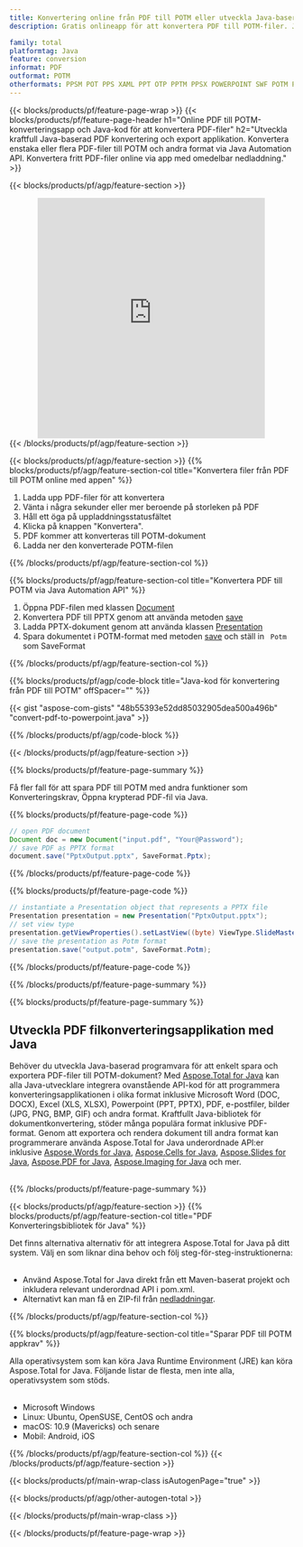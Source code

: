 ```yaml
---
title: Konvertering online från PDF till POTM eller utveckla Java-baserad applikation för att konvertera PDF-filer
description: Gratis onlineapp för att konvertera PDF till POTM-filer. Java-konverteringsbibliotekskod för PDF-dokument.  

family: total
platformtag: Java
feature: conversion
informat: PDF
outformat: POTM
otherformats: PPSM POT PPS XAML PPT OTP PPTM PPSX POWERPOINT SWF POTM POTX
---
```

{{< blocks/products/pf/feature-page-wrap >}}
{{< blocks/products/pf/feature-page-header h1="Online PDF till POTM-konverteringsapp och Java-kod för att konvertera PDF-filer" h2="Utveckla kraftfull Java-baserad PDF konvertering och export applikation.  Konvertera enstaka eller flera PDF-filer till POTM och andra format via Java Automation API.  Konvertera fritt PDF-filer online via app med omedelbar nedladdning." >}}


{{< blocks/products/pf/agp/feature-section >}}

<div class="container-fluid agp-content bg-white aboutfile box-1 vh100 section nopbtm">
<div class=container>
<div class=row>
<div class="demobox tc col-md-12 padding-0" align="center">

<iframe title="Gratis onlinekonverteringsapp från PDF till POTM" style="border: none; height: 426px;" scrolling="no" src="https://total-conversion-app-65z5r2lp.k8s.dynabic.com/?to=potm&from=pdf" id="child-iframe" width="80%"></iframe>

</div></div>
</div></div>
{{< /blocks/products/pf/agp/feature-section >}}


{{< blocks/products/pf/agp/feature-section >}}
{{% blocks/products/pf/agp/feature-section-col title="Konvertera filer från PDF till POTM online med appen" %}}

1. Ladda upp PDF-filer för att konvertera
1. Vänta i några sekunder eller mer beroende på storleken på PDF
1. Håll ett öga på uppladdningsstatusfältet
1. Klicka på knappen "Konvertera".
1. PDF kommer att konverteras till POTM-dokument
1. Ladda ner den konverterade POTM-filen

{{% /blocks/products/pf/agp/feature-section-col %}}

{{% blocks/products/pf/agp/feature-section-col title="Konvertera PDF till POTM via Java Automation API" %}}


1. Öppna PDF-filen med klassen [Document](https://reference.aspose.com/pdf/java/com.aspose.pdf/Document)
2. Konvertera PDF till PPTX genom att använda metoden [save](https://reference.aspose.com/pdf/java/com.aspose.pdf/Document#save-java.lang.String-int-)
3. Ladda PPTX-dokument genom att använda klassen [Presentation](https://reference.aspose.com/slides/java/com.aspose.slides/Presentation)
4. Spara dokumentet i POTM-format med metoden [save](https://reference.aspose.com/slides/java/com.aspose.slides/Presentation#save-java.lang.String-int-) och ställ in ` Potm` som SaveFormat



{{% /blocks/products/pf/agp/feature-section-col %}}

{{% blocks/products/pf/agp/code-block title="Java-kod för konvertering från PDF till POTM" offSpacer="" %}}
{{< gist "aspose-com-gists" "48b55393e52dd85032905dea500a496b" "convert-pdf-to-powerpoint.java" >}}
{{% /blocks/products/pf/agp/code-block %}}

{{< /blocks/products/pf/agp/feature-section >}}

{{% blocks/products/pf/feature-page-summary %}}

Få fler fall för att spara PDF till POTM med andra funktioner som Konverteringskrav, Öppna krypterad PDF-fil via Java.

{{% blocks/products/pf/feature-page-code %}}


```java
// open PDF document
Document doc = new Document("input.pdf", "Your@Password");
// save PDF as PPTX format 
document.save("PptxOutput.pptx", SaveFormat.Pptx); 

```


{{% /blocks/products/pf/feature-page-code %}}
{{% blocks/products/pf/feature-page-code %}}


```java
// instantiate a Presentation object that represents a PPTX file
Presentation presentation = new Presentation("PptxOutput.pptx");
// set view type
presentation.getViewProperties().setLastView((byte) ViewType.SlideMasterView);
// save the presentation as Potm format
presentation.save("output.potm", SaveFormat.Potm);    
```


{{% /blocks/products/pf/feature-page-code %}}


{{% /blocks/products/pf/feature-page-summary %}}

{{% blocks/products/pf/feature-page-summary %}}

<h2>Utveckla PDF filkonverteringsapplikation med Java</h2>

Behöver du utveckla Java-baserad programvara för att enkelt spara och exportera PDF-filer till POTM-dokument?  Med [Aspose.Total for Java](https://products.aspose.com/total/sv/java/) kan alla Java-utvecklare integrera ovanstående API-kod för att programmera konverteringsapplikationen i olika format inklusive Microsoft Word (DOC, DOCX), Excel (XLS, XLSX), Powerpoint (PPT, PPTX), PDF, e-postfiler, bilder (JPG, PNG, BMP, GIF) och andra format.  Kraftfullt Java-bibliotek för dokumentkonvertering, stöder många populära format inklusive PDF-format.  Genom att exportera och rendera dokument till andra format kan programmerare använda Aspose.Total for Java underordnade API:er inklusive [Aspose.Words for Java](https://products.aspose.com/words/sv/java/), [Aspose.Cells for Java](https://products.aspose.com/cells/sv/java/), [Aspose.Slides for Java](https://products.aspose.com/slides/sv/java/), [Aspose.PDF for Java](https://products.aspose.com/pdf/sv/java/), [Aspose.Imaging for Java](https://products.aspose.com/imaging/sv/java/) och mer.<br /><br />

{{% /blocks/products/pf/feature-page-summary %}}

{{< blocks/products/pf/agp/feature-section >}}
{{% blocks/products/pf/agp/feature-section-col title="PDF Konverteringsbibliotek för Java" %}}

Det finns alternativa alternativ för att integrera Aspose.Total for Java på ditt system.  Välj en som liknar dina behov och följ steg-för-steg-instruktionerna:<br /><br />

- Använd Aspose.Total for Java direkt från ett Maven-baserat projekt och inkludera relevant underordnad API i pom.xml.
- Alternativt kan man få en ZIP-fil från [nedladdningar](https://releases.aspose.com/total/java).

{{% /blocks/products/pf/agp/feature-section-col %}}

{{% blocks/products/pf/agp/feature-section-col title="Sparar PDF till POTM appkrav" %}}

Alla operativsystem som kan köra Java Runtime Environment (JRE) kan köra Aspose.Total for Java.  Följande listar de flesta, men inte alla, operativsystem som stöds.  <br /><br />
- Microsoft Windows
- Linux: Ubuntu, OpenSUSE, CentOS och andra
- macOS: 10.9 (Mavericks) och senare
- Mobil: Android, iOS

{{% /blocks/products/pf/agp/feature-section-col %}}
{{< /blocks/products/pf/agp/feature-section >}}

{{< blocks/products/pf/main-wrap-class isAutogenPage="true" >}}

{{< blocks/products/pf/agp/other-autogen-total >}}

{{< /blocks/products/pf/main-wrap-class >}}

{{< /blocks/products/pf/feature-page-wrap >}}